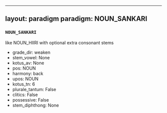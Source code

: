 
---
layout: paradigm
paradigm: NOUN_SANKARI
---
### ` NOUN_SANKARI `

like NOUN_HIIRI with optional extra consonant stems
* grade_dir: weaken
* stem_vowel: None
* kotus_av: None
* pos: NOUN
* harmony: back
* upos: NOUN
* kotus_tn: 6
* plurale_tantum: False
* clitics: False
* possessive: False
* stem_diphthong: None
